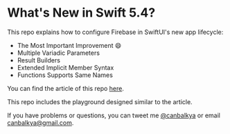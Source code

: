 # What's New in Swift 5.4?
This repo explains how to configure Firebase in SwiftUI's new app lifecycle:

* The Most Important Improvement 😄
* Multiple Variadic Parameters
* Result Builders
* Extended Implicit Member Syntax
* Functions Supports Same Names

You can find the article of this repo [here](https://medium.com/better-programming/whats-new-in-swift-5-4-88949071d538).

This repo includes the playground designed similar to the article.

If you have problems or questions, you can tweet me [@canbalkya](https://twitter.com/canbalkya) or email <canbalkya@gmail.com>.

